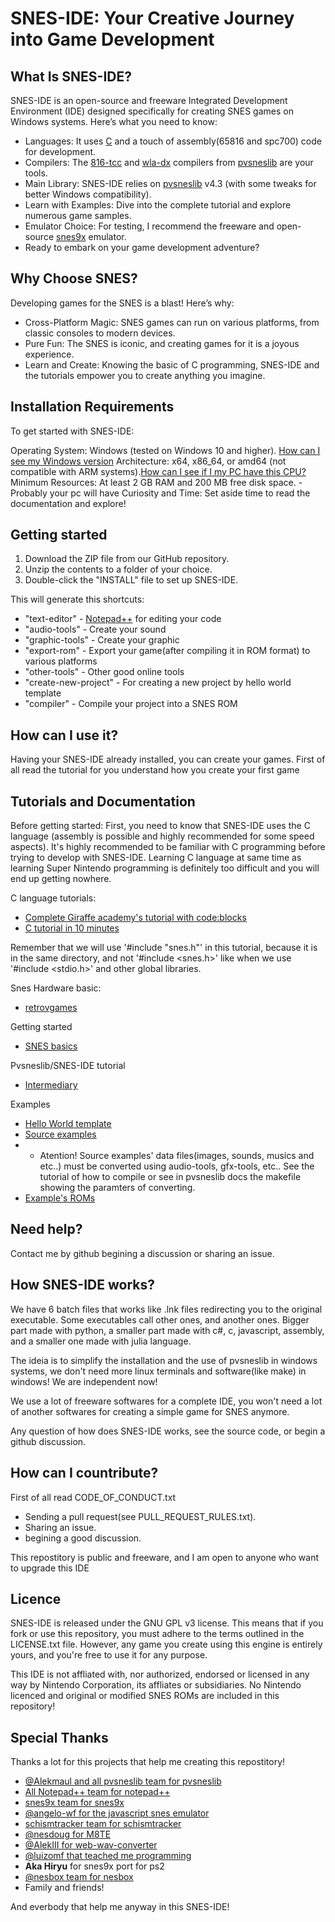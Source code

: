 # SNES-IDE: Your Creative Journey into Game Development
## What Is SNES-IDE?

SNES-IDE is an open-source and freeware Integrated Development Environment (IDE) designed specifically for creating SNES games on Windows systems. Here’s what you need to know:

- Languages: It uses [C](https://en.wikipedia.org/wiki/C_(programming_language)) and a touch of assembly(65816 and spc700) code for development.
- Compilers: The [816-tcc](https://github.com/alekmaul/tcc) and [wla-dx](https://github.com/vhelin/wla-dx) compilers from [pvsneslib](https://github.com/alekmaul/pvsneslib) are your tools.
- Main Library: SNES-IDE relies on [pvsneslib](https://github.com/alekmaul/pvsneslib) v4.3 (with some tweaks for better Windows compatibility).
- Learn with Examples: Dive into the complete tutorial and explore numerous game samples.
- Emulator Choice: For testing, I recommend the freeware and open-source [snes9x](https://github.com/snes9xgit/snes9x) emulator.
- Ready to embark on your game development adventure?

## Why Choose SNES?
Developing games for the SNES is a blast! Here’s why:

- Cross-Platform Magic: SNES games can run on various platforms, from classic consoles to modern devices.
- Pure Fun: The SNES is iconic, and creating games for it is a joyous experience.
- Learn and Create: Knowing the basic of C programming, SNES-IDE and the tutorials empower you to create anything you imagine.

## Installation Requirements

To get started with SNES-IDE:

Operating System: Windows (tested on Windows 10 and higher). [How can I see my Windows version](https://support.microsoft.com/en-us/windows/which-version-of-windows-operating-system-am-i-running-628bec99-476a-2c13-5296-9dd081cdd808)
Architecture: x64, x86_64, or amd64 (not compatible with ARM systems).[How can I see if I my PC have this CPU?](https://www.tenforums.com/tutorials/176966-how-check-if-processor-32-bit-64-bit-arm-windows-10-a.html)
Minimum Resources: At least 2 GB RAM and 200 MB free disk space. - Probably your pc will have
Curiosity and Time: Set aside time to read the documentation and explore!

## Getting started

1. Download the ZIP file from our GitHub repository.
2. Unzip the contents to a folder of your choice.
3. Double-click the "INSTALL" file to set up SNES-IDE.

This will generate this shortcuts:

- "text-editor" - [Notepad++](https://github.com/notepad-plus-plus/notepad-plus-plus) for editing your code
- "audio-tools" - Create your sound
- "graphic-tools" - Create your graphic
- "export-rom" - Export your game(after compiling it in ROM format) to various platforms
- "other-tools" - Other good online tools
- "create-new-project" - For creating a new project by hello world template
- "compiler" - Compile your project into a SNES ROM 

## How can I use it?

Having your SNES-IDE already installed, you can create your games. First of all read the tutorial for you understand how you create your first game 

## Tutorials and Documentation

Before getting started:
First, you need to know that SNES-IDE uses the C language (assembly is possible and highly recommended for some speed aspects). It's highly recommended to be familiar with C programming before trying to develop with SNES-IDE. Learning C language at same time as learning Super Nintendo programming is definitely too difficult and you will end up getting nowhere.

C language tutorials:
- [Complete Giraffe academy's tutorial with code:blocks](https://youtu.be/KJgsSFOSQv0)
- [C tutorial in 10 minutes](https://youtu.be/dTp0c41XnrQ)

Remember that we will use '#include "snes.h"' in this tutorial, because it is in the same directory, and not '#include \<snes.h\>' like when we use '#include \<stdio.h\>' and other global libraries.

Snes Hardware basic:
- [retrovgames](https://retrovgames.com/snes-hardware-explained/)

Getting started
- [SNES basics](https://github.com/BrunoRNS/SNES-IDE/blob/main/docs/snes-basic/README)

Pvsneslib/SNES-IDE tutorial
- [Intermediary](https://github.com/BrunoRNS/SNES-IDE/blob/main/docs/pvsneslib/README)

Examples
- [Hello World template](https://github.com/BrunoRNS/SNES-IDE/tree/main/template)
- [Source examples](https://github.com/BrunoRNS/SNES-IDE/tree/main/docs/examples)
- - Atention! Source examples' data files(images, sounds, musics and etc..) must be converted using audio-tools, gfx-tools, etc.. See the tutorial of how to compile or see in pvsneslib docs the makefile showing the paramters of converting.
- [Example's ROMs](https://github.com/BrunoRNS/SNES-IDE/tree/main/snes9x-1.62.3/Roms)

## Need help?

Contact me by github begining a discussion or sharing an issue.

## How SNES-IDE works?

We have 6 batch files that works like .lnk files redirecting you to the original executable. Some executables call other ones, and another ones. Bigger part made with python, a smaller part made with c#, c, javascript, assembly, and a smaller one made with julia language.

The ideia is to simplify the installation and the use of pvsneslib in windows systems, we don't need more linux terminals and software(like make) in windows! We are independent now!

We use a lot of freeware softwares for a complete IDE, you won't need a lot of another softwares for creating a simple game for SNES anymore.

Any question of how does SNES-IDE works, see the source code, or begin a github discussion.

## How can I countribute?

First of all read CODE_OF_CONDUCT.txt

- Sending a pull request(see PULL_REQUEST_RULES.txt).
- Sharing an issue.
- begining a good discussion.

This repostitory is public and freeware, and I am open to anyone who want to upgrade this IDE

## Licence

SNES-IDE is released under the GNU GPL v3 license. This means that if you fork or use this repository, you must adhere to the terms outlined in the LICENSE.txt file. However, any game you create using this engine is entirely yours, and you're free to use it for any purpose.

This IDE is not affliated with, nor authorized, endorsed or licensed in any way by Nintendo Corporation, its affliates or subsidiaries. No Nintendo licenced and original or modified SNES ROMs are included in this repository!

## Special Thanks

Thanks a lot for this projects that help me creating this repostitory!

- [@Alekmaul and all pvsneslib team for pvsneslib](https://github.com/alekmaul/pvsneslib)
- [All Notepad++ team for notepad++](https://github.com/notepad-plus-plus/notepad-plus-plus)
- [snes9x team for snes9x](https://github.com/snes9xgit/snes9x)
- [@angelo-wf for the javascript snes emulator](https://github.com/angelo-wf/SnesJs)
- [schismtracker team for schismtracker](https://github.com/schismtracker/schismtracker)
- [@nesdoug for M8TE](https://github.com/nesdoug/M8TE)
- [@AlekIII for web-wav-converter](https://github.com/AlexIII/web-wav-converter)
- [@luizomf that teached me programming](https://github.com/luizomf)
- **Aka Hiryu** for snes9x port for ps2
- [@nesbox team for nesbox](https://nesbox.com)
- Family and friends!

And everbody that help me anyway in this SNES-IDE!